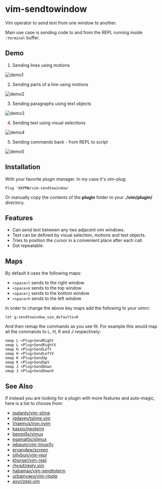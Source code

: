 # vim-sendtowindow

Vim operator to send text from one window to another.

Main use case is sending code to and from the REPL running inside `:terminal` buffer.

## Demo ##

1. Sending lines using motions

![demo1](https://i.imgur.com/qsB11um.gif)

2. Sending parts of a line using motions

![demo2](https://i.imgur.com/wSzV7nV.gif)

3. Sending paragraphs using text objects

![demo3](https://i.imgur.com/gmJ6mow.gif)

4. Sending text using visual selections

![demo4](https://i.imgur.com/mp6F160.gif)

5. Sending commands back - from REPL to script

![demo5](https://i.imgur.com/jhEcq7g.gif)

## Installation ##

With your favorite plugin manager. In my case it's vim-plug:

`Plug 'KKPMW/vim-sendtowindow'`

Or manually copy the contents of the **plugin** folder to your
**./vim/plugin/** directory.

## Features ##

* Can send text between any two adjacent vim windows.
* Text can be defined by visual selection, motions and text objects.
* Tries to position the cursor in a convenient place after each call.
* Dot repeatable.

## Maps ##

By default it uses the following maps:

* `<space>l` sends to the right window
* `<space>k` sends to the top window
* `<space>j` sends to the bottom window
* `<space>h` sends to the left window

In order to change the above key maps add the following to your *vimrc*:

    let g:sendtowindow_use_defaults=0

And then remap the commands as you see fit.
For example this would map all the commands to L, H, K and J respectively:

    nmap L <Plug>SendRight
    xmap L <Plug>SendRightV
    nmap H <Plug>SendLeft
    xmap H <Plug>SendLeftV
    nmap K <Plug>SendUp
    xmap K <Plug>SendUpV
    nmap J <Plug>SendDown
    xmap J <Plug>SendDownV

## See Also ##

If instead you are looking for a plugin with more features and auto-magic, here is a list to choose from:

- [jpalardy/vim-slime](https://github.com/jpalardy/vim-slime)
- [jgdavey/tslime.vim](https://github.com/jgdavey/tslime.vim)
- [Vigemus/iron.nvim](https://github.com/Vigemus/iron.nvim)
- [kassio/neoterm](https://github.com/kassio/neoterm)
- [benmills/vimux](https://github.com/benmills/vimux)
- [esamattis/slimux](https://github.com/esamattis/slimux)
- [jebaum/vim-tmuxify](https://github.com/jebaum/vim-tmuxify)
- [ervandew/screen](https://github.com/ervandew/screen)
- [sillybun/vim-repl](https://github.com/sillybun/vim-repl)
- [khorser/vim-repl](https://github.com/khorser/vim-repl)
- [rhysd/reply.vim](https://github.com/rhysd/reply.vim)
- [habamax/vim-sendtoterm](https://github.com/habamax/vim-sendtoterm)
- [urbainvaes/vim-ripple](https://github.com/urbainvaes/vim-ripple)
- [axvr/zepl.vim](https://github.com/axvr/zepl.vim)

